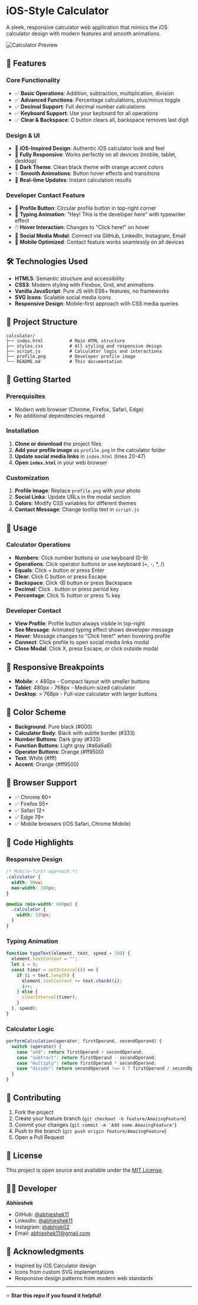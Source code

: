 # iOS-Style Calculator

A sleek, responsive calculator web application that mimics the iOS calculator design with modern features and smooth animations.

![Calculator Preview](https://via.placeholder.com/400x600/000/fff?text=Calculator+Preview)

## 🚀 Features

### Core Functionality

- ✅ **Basic Operations**: Addition, subtraction, multiplication, division
- ✅ **Advanced Functions**: Percentage calculations, plus/minus toggle
- ✅ **Decimal Support**: Full decimal number calculations
- ✅ **Keyboard Support**: Use your keyboard for all operations
- ✅ **Clear & Backspace**: C button clears all, backspace removes last digit

### Design & UI

- 🎨 **iOS-Inspired Design**: Authentic iOS calculator look and feel
- 📱 **Fully Responsive**: Works perfectly on all devices (mobile, tablet, desktop)
- 🌙 **Dark Theme**: Clean black theme with orange accent colors
- ✨ **Smooth Animations**: Button hover effects and transitions
- 🔄 **Real-time Updates**: Instant calculation results

### Developer Contact Feature

- 👤 **Profile Button**: Circular profile button in top-right corner
- 💬 **Typing Animation**: "Hey! This is the developer here" with typewriter effect
- 🖱️ **Hover Interaction**: Changes to "Click here!" on hover
- 🔗 **Social Media Modal**: Connect via GitHub, LinkedIn, Instagram, Email
- 📱 **Mobile Optimized**: Contact feature works seamlessly on all devices

## 🛠️ Technologies Used

- **HTML5**: Semantic structure and accessibility
- **CSS3**: Modern styling with Flexbox, Grid, and animations
- **Vanilla JavaScript**: Pure JS with ES6+ features, no frameworks
- **SVG Icons**: Scalable social media icons
- **Responsive Design**: Mobile-first approach with CSS media queries

## 📁 Project Structure

```
calculator/
├── index.html          # Main HTML structure
├── styles.css          # All styling and responsive design
├── script.js           # Calculator logic and interactions
├── profile.png         # Developer profile image
└── README.md           # This documentation
```

## 🚀 Getting Started

### Prerequisites

- Modern web browser (Chrome, Firefox, Safari, Edge)
- No additional dependencies required

### Installation

1. **Clone or download** the project files
2. **Add your profile image** as `profile.png` in the calculator folder
3. **Update social media links** in `index.html` (lines 20-47)
4. **Open `index.html`** in your web browser

### Customization

1. **Profile Image**: Replace `profile.png` with your photo
2. **Social Links**: Update URLs in the modal section
3. **Colors**: Modify CSS variables for different themes
4. **Contact Message**: Change tooltip text in `script.js`

## 🎯 Usage

### Calculator Operations

- **Numbers**: Click number buttons or use keyboard (0-9)
- **Operations**: Click operator buttons or use keyboard (+, -, \*, /)
- **Equals**: Click = button or press Enter
- **Clear**: Click C button or press Escape
- **Backspace**: Click ⌫ button or press Backspace
- **Decimal**: Click . button or press period key
- **Percentage**: Click % button or press % key

### Developer Contact

- **View Profile**: Profile button always visible in top-right
- **See Message**: Animated typing effect shows developer message
- **Hover**: Message changes to "Click here!" when hovering profile
- **Connect**: Click profile to open social media links modal
- **Close Modal**: Click X, press Escape, or click outside modal

## 📱 Responsive Breakpoints

- **Mobile**: < 480px - Compact layout with smaller buttons
- **Tablet**: 480px - 768px - Medium-sized calculator
- **Desktop**: > 768px - Full-size calculator with larger buttons

## 🎨 Color Scheme

- **Background**: Pure black (#000)
- **Calculator Body**: Black with subtle border (#333)
- **Number Buttons**: Dark gray (#333)
- **Function Buttons**: Light gray (#a6a6a6)
- **Operator Buttons**: Orange (#ff9500)
- **Text**: White (#fff)
- **Accent**: Orange (#ff9500)

## 🔧 Browser Support

- ✅ Chrome 60+
- ✅ Firefox 55+
- ✅ Safari 12+
- ✅ Edge 79+
- ✅ Mobile browsers (iOS Safari, Chrome Mobile)

## 📝 Code Highlights

### Responsive Design

```css
/* Mobile-first approach */
.calculator {
  width: 90vw;
  max-width: 300px;
}

@media (min-width: 600px) {
  .calculator {
    width: 320px;
  }
}
```

### Typing Animation

```javascript
function typeText(element, text, speed = 100) {
  element.textContent = "";
  let i = 0;
  const timer = setInterval(() => {
    if (i < text.length) {
      element.textContent += text.charAt(i);
      i++;
    } else {
      clearInterval(timer);
    }
  }, speed);
}
```

### Calculator Logic

```javascript
performCalculation(operator, firstOperand, secondOperand) {
  switch (operator) {
    case "add": return firstOperand + secondOperand;
    case "subtract": return firstOperand - secondOperand;
    case "multiply": return firstOperand * secondOperand;
    case "divide": return secondOperand !== 0 ? firstOperand / secondOperand : 0;
  }
}
```

## 🤝 Contributing

1. Fork the project
2. Create your feature branch (`git checkout -b feature/AmazingFeature`)
3. Commit your changes (`git commit -m 'Add some AmazingFeature'`)
4. Push to the branch (`git push origin feature/AmazingFeature`)
5. Open a Pull Request

## 📄 License

This project is open source and available under the [MIT License](LICENSE).

## 👨‍💻 Developer

**Abhieshek**

- GitHub: [@abhieshek11](https://github.com/abhieshek11)
- LinkedIn: [@abhieshek11](https://www.linkedin.com/in/abhieshek11/)
- Instagram: [@abhisk02](https://www.instagram.com/abhisk02/)
- Email: abhieshek11@gmail.com

## 🙏 Acknowledgments

- Inspired by iOS Calculator design
- Icons from custom SVG implementations
- Responsive design patterns from modern web standards

---

⭐ **Star this repo if you found it helpful!**
